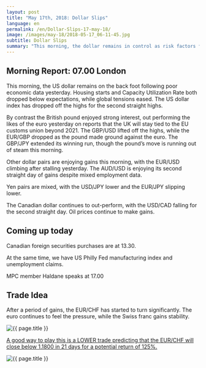 ```yaml
---
layout: post
title: "May 17th, 2018: Dollar Slips"
language: en
permalink: /en/Dollar-Slips-17-may-18/
image: /images/may-18/2018-05-17_06-11-45.jpg
subtitle: Dollar Slips
summary: "This morning, the dollar remains in control as risk factors flood into global markets. North Korean talks have collapsed, with Pyongyang blaming the one sided nature of demands and negotiations"
---
```

## Morning Report: 07.00 London

This morning, the US dollar remains on the back foot following poor economic data yesterday. Housing starts and Capacity Utilization Rate both dropped below expectations, while global tensions eased. The US dollar index has dropped off the highs for the second straight highs. 

By contrast the British pound enjoyed strong interest, out performing the likes of the euro yesterday on reports that the UK will stay tied to the EU customs union beyond 2021. The GBP/USD lifted off the highs, while the EUR/GBP dropped as the pound made ground against the euro. The GBP/JPY extended its winning run, though the pound’s move is running out of steam this morning. 

Other dollar pairs are enjoying gains this morning, with the EUR/USD climbing after stalling yesterday. The AUD/USD is enjoying its second straight day of gains despite mixed employment data. 

Yen pairs are mixed, with the USD/JPY lower and the EUR/JPY slipping lower. 

The Canadian dollar continues to out-perform, with the USD/CAD falling for the second straight day. Oil prices continue to make gains.  

## Coming up today

Canadian foreign securities purchases are at 13.30. 

At the same time, we have US Philly Fed manufacturing index and unemployment claims. 

MPC member Haldane speaks at 17.00

## Trade Idea

After a period of gains, the EUR/CHF has started to turn significantly. The euro continues to feel the pressure, while the Swiss franc gains stability.

<img class="post-image" src="{{ site.url }}/images/may-18/2018-05-17_06-11-45.jpg" alt="{{ page.title }}" title="{{ page.title }}">

<a href="%LINK%%?currency=GBP&market=forex&underlying=frxEURCHF&formname=higherlower&duration_amount=21&duration_units=d&amount=10&amount_type=payout&expiry_type=duration&barrier=1.1800" target="_blank">A good way to play this is a LOWER trade predicting that the EUR/CHF will close below 1.1800 in 21 days for a potential return of 125%.</a>

<img class="post-image" src="{{ site.url }}/images/may-18/2018-05-17_07-00-42.jpg" alt="{{ page.title }}" title="{{ page.title }}">
